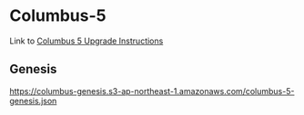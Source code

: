 # Columbus-5
Link to [Columbus 5 Upgrade Instructions](
https://github.com/terra-money/mainnet/wiki/Columbus-5-Upgrade-Instructions)

## Genesis
https://columbus-genesis.s3-ap-northeast-1.amazonaws.com/columbus-5-genesis.json

